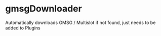 # gmsgDownloader
 Automatically downloads GMSG / Multislot if not found, just needs to be added to Plugins
